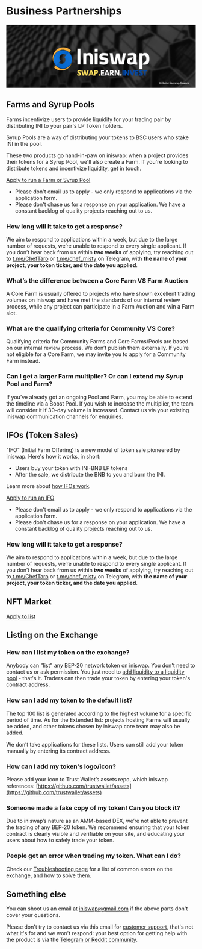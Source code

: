 # Business Partnerships

![](../.gitbook/assets/musthead.jpeg)

## Farms and Syrup Pools

Farms incentivize users to provide liquidity for your trading pair by distributing INI to your pair's LP Token holders.

Syrup Pools are a way of distributing your tokens to BSC users who stake INI in the pool.

These two products go hand-in-paw on iniswap: when a project provides their tokens for a Syrup Pool, we'll also create a Farm. If you're looking to distribute tokens and incentivize liquidity, get in touch.

[Apply to run a Farm or Syrup Pool](https://docs.google.com/forms/d/e/1FAIpQLSfQNsAfh98SAfcqJKR3is2hdvMRdnvfd2F3Hql96vXHgIi3Bw/viewform)

* Please don't email us to apply - we only respond to applications via the application form.
* Please don't chase us for a response on your application. We have a constant backlog of quality projects reaching out to us.

### How long will it take to get a response?

We aim to respond to applications within a week, but due to the large number of requests, we’re unable to respond to every single applicant. If you don’t hear back from us within **two weeks** of applying, try reaching out to [t.me/ChefTaro](https://t.me/ChefTaro) or [t.me/chef\_misty](https://t.me/Chef\_Misty) on Telegram, with **the name of your project, your token ticker, and the date you applied**.

### What’s the difference between a Core Farm VS Farm Auction

A Core Farm is usually offered to projects who have shown excellent trading volumes on iniswap and have met the standards of our internal review process, while any project can participate in a Farm Auction and win a Farm slot.

### What are the qualifying criteria for Community VS Core?

Qualifying criteria for Community Farms and Core Farms/Pools are based on our internal review process. We don’t publish them externally. If you’re not eligible for a Core Farm, we may invite you to apply for a Community Farm instead.

### Can I get a larger Farm multiplier? Or can I extend my Syrup Pool and Farm?

If you’ve already got an ongoing Pool and Farm, you may be able to extend the timeline via a Boost Pool. If you wish to increase the multiplier, the team will consider it if 30-day volume is increased. Contact us via your existing iniswap communication channels for enquiries.

## IFOs (Token Sales)

"IFO" (Initial Farm Offering) is a new model of token sale pioneered by iniswap. Here's how it works, in short:

* Users buy your token with INI-BNB LP tokens
* After the sale, we distribute the BNB to you and burn the INI.

Learn more about [how IFOs work](https://medium.com/iniswap/initial-farm-offering-ifo-2-0-7bfbb1ae0e8).

[Apply to run an IFO](https://docs.google.com/forms/d/e/1FAIpQLSf0Vmy3k0KyXtXwqxr8QLjD8Xd6KBAmkYxcBRRVTUYJVX17fA/viewform)

* Please don't email us to apply - we only respond to applications via the application form.
* Please don't chase us for a response on your application. We have a constant backlog of quality projects reaching out to us.

### How long will it take to get a response?

We aim to respond to applications within a week, but due to the large number of requests, we’re unable to respond to every single applicant. If you don’t hear back from us within **two weeks** of applying, try reaching out to[ t.me/ChefTaro](https://t.me/ChefTaro) or [t.me/chef\_misty](https://t.me/Chef\_Misty) on Telegram, with **the name of your project, your token ticker, and the date you applied**.

## NFT Market <a href="#exchange" id="exchange"></a>

[Apply to list](nft-market-applications.md#apply-for-nft-market-listing)

## Listing on the Exchange <a href="#exchange" id="exchange"></a>

### How can I list my token on the exchange?

Anybody can "list" any BEP-20 network token on iniswap. You don't need to contact us or ask permission. You just need to [add liquidity to a liquidity pool](../products/iniswap-exchange/iniswap-pools.md) - that's it. Traders can then trade your token by entering your token's contract address.

### How can I add my token to the default list?

The top 100 list is generated according to the highest volume for a specific period of time. As for the Extended list: projects hosting Farms will usually be added, and other tokens chosen by iniswap core team may also be added.

We don’t take applications for these lists. Users can still add your token manually by entering its contract address.

### How can I add my token's logo/icon?

Please add your icon to Trust Wallet’s assets repo, which iniswap references: [https://github.com/trustwallet/assets](https://github.com/trustwallet/assets)

### Someone made a fake copy of my token! Can you block it?

Due to iniswap’s nature as an AMM-based DEX, we’re not able to prevent the trading of any BEP-20 token. We recommend ensuring that your token contract is clearly visible and verifiable on your site, and educating your users about how to safely trade your token.

### People get an error when trading my token. What can I do?

Check our [Troubleshooting page](../help/troubleshooting.md) for a list of common errors on the exchange, and how to solve them.

## Something else

You can shoot us an email at iniswap@gmail.com if the above parts don't cover your questions.

Please don't try to contact us via this email for [customer support](customer-support.md), that's not what it's for and we won't respond: your best option for getting help with the product is via the [Telegram or Reddit community](telegram.md).
